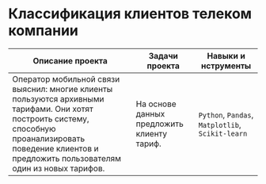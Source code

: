 # Классификация клиентов телеком компании
Описание проекта|Задачи проекта|Навыки и нструменты
------|-----|----
Оператор мобильной связи выяснил: многие клиенты пользуются архивными тарифами. Они хотят построить систему, способную проанализировать поведение клиентов и предложить пользователям один из новых тарифов.| На основе данных предложить клиенту тариф.| `Python`, `Pandas`, `Matplotlib`, `Scikit-learn`
